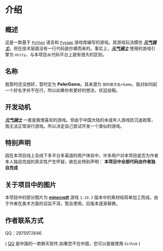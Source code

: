 # 介绍

## 概述
这是一款基于 [`Python`]() 语言和 [`Pygame`]() 游戏库编写的游戏。其游戏玩法模仿 [***元气骑士***]()。但在技术层面没有一行代码是抄袭而来的。事实上，***[元气骑士]()*** 使用的游戏引擎为 `Unity`，与本项目从代码平台上就有很大的区别。

## 名称
我暂时还没想好，暂时定为 **PelerGame**。其来源为 `我的英文名+Game`。我对如何起一个好名字并不在行，所以如果你有更好的想法，欢迎投稿。

## 开发动机
***[元气骑士]()*** 一直是我很喜欢的游戏。但由于中国大陆的未成年人游戏防沉迷政策，我无法正常进行游戏。所以决定自己尝试开发一个类似的游戏。

## **特别声明**
因在本项目线上及线下多平台多渠道的用户体验中，许多用户对本项目是否为作者本人独自完成的真实性产生怀疑，故在此特别声明：
**本项目中全部代码由作者独自完成**

## 关于项目中的图片
本项目中的部分图片为 [***minecraft***]() 游戏 `1.19.3` 版本中的素材经简单加工而成。由于作者在美术方面的诏旨不深，暂且使用，后版本逐渐替换。


## 作者联系方式
QQ：2975972646

\( [QQ]() 是中国的一款聊天软件,如果您不在中国，您可以直接使用 `Github` \)